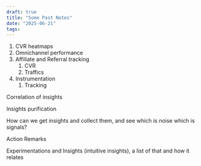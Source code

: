 ```yaml
---
draft: true
title: "Some Past Notes"
date: "2025-06-21"
tags: 
---
```

1. CVR heatmaps
2. Omnichannel performance
3. Affiliate and Referral tracking
    1. CVR
    2. Traffics
4. Instrumentation
    1. Tracking

Correlation of insights

Insights purification

How can we get insights and collect them, and see which is noise which is signals?

Action Remarks

Experimentations and Insights (intuitive insights), a list of that and how it relates
